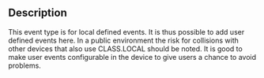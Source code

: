 ## Description

This event type is for local defined events. It is thus possible to add user defined events here. In a public environment the risk for collisions with other devices that also use CLASS.LOCAL should be noted. It is good to make user events configurable in the device to give users a chance to avoid problems.

